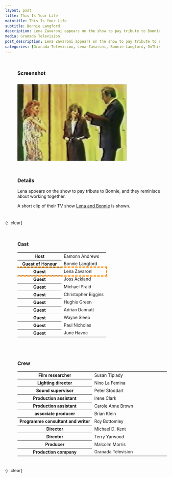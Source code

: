 ```yaml
---
layout: post
title: This Is Your Life
maintitle: This Is Your Life
subtitle: Bonnie Langford
description: Lena Zavaroni appears on the show to pay tribute to Bonnie Langford, and they reminisce about working together. A short clip of their TV show &quot;Lena and Bonnie&quot; is shown.
media: Granada Television
post_description: Lena Zavaroni appears on the show to pay tribute to Bonnie Langford, and they reminisce about working together. A short clip of their TV show &quot;Lena and Bonnie&quot; is shown.
categories: [Granada-Television, Lena-Zavaroni, Bonnie-Langford, OnThisDay29January]
---
```


<figure class="fig1" id="screenshot">
<figcaption>
<h3>Screenshot</h3>
</figcaption>
<img src="/assets/images/ITV/TIYL-BL.png" class="full-width">
</figure>

<figure class="fig2" id="details">
<figcaption>
<h3>Details</h3>
<p>Lena appears on the show to pay tribute to Bonnie, and they reminisce about working together.</p>
<p>A short clip of their TV show <a href="/1978-03-26-lena-and-bonnie">Lena and Bonnie</a> is shown.</p>
</figcaption>
</figure>

{: .clear}

<figure class="fig1" id="cast">
<figcaption>
<h3>Cast</h3>
<table>
<tr><th style="width:50%;">Host</th><td style="width:50%;">Eamonn Andrews</td></tr>
<tr><th>Guest of Honour</th><td>Bonnie Langford</td></tr>
<tr style="outline: 4px dashed darkorange;" id="lz"><th>Guest</th><td>Lena Zavaroni</td></tr>
<tr><th>Guest</th><td>Joss Ackland</td></tr>
<tr><th>Guest</th><td>Michael Praid</td></tr>
<tr><th>Guest</th><td>Christopher Biggins</td></tr>
<tr><th>Guest</th><td>Hughie Green</td></tr>
<tr><th>Guest</th><td>Adrian Dannatt</td></tr>
<tr><th>Guest</th><td>Wayne Sleep</td></tr>
<tr><th>Guest</th><td>Paul Nicholas</td></tr>
<tr><th>Guest</th><td>June Havoc</td></tr>
</table>
</figcaption>
</figure>

<figure class="fig2" id="crew">
<figcaption>
<h3>Crew</h3>
<table>
<tr><th style="width:50%;">Film researcher</th><td style="width:50%;">Susan Tiplady</td></tr>
<tr><th>Lighting director</th><td>Nino La Femina</td></tr>
<tr><th>Sound supervisor</th><td>Peter Stoddart</td></tr>
<tr><th>Production assistant</th><td>Irene Clark</td></tr>
<tr><th>Production assistant</th><td>Carole Anne Brown</td></tr>
<tr><th>associate producer</th><td>Brian Klein</td></tr>
<tr><th>Programme consultant and writer</th><td>Roy Bottomley</td></tr>
<tr><th>Director</th><td>Michael D. Kent</td></tr>
<tr><th>Director</th><td>Terry Yarwood</td></tr>
<tr><th>Producer</th><td>Malcolm Morris</td></tr>
<tr><th>Production company</th><td>Granada Television</td></tr>
</table>
</figcaption>
</figure>

<br />{: .clear}

<style>
.fig1 {float:left; width:49%;}

.fig2 {float:right; width:49%;}

figcaption {float:left; width:100%;}

@media screen and (orientation:portrait) {
.fig1, .fig2 {float:left; width:100%;}
figcaption {float:left; width:100%; margin-bottom: 10px;}
}
</style>

